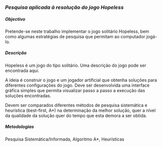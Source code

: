 ### **_Pesquisa aplicada à resolução do jogo Hopeless_**

##### **Objectivo**

Pretende-se neste trabalho implementar o jogo solitário Hopeless, bem como algumas estratégias de pesquisa que permitam ao computador jogá-lo.

 

##### **Descrição**

Hopeless é um jogo do tipo solitário. Uma descrição do jogo pode ser encontrada aqui.

A ideia é construir o jogo e um jogador artificial que obtenha soluções para diferentes configurações do jogo. Deve ser desenvolvida uma interface gráfica simples que permita visualizar passo a passo a execução das soluções encontradas.

Devem ser comparados diferentes métodos de pesquisa sistemática e heurística (best-first, A*) na determinação da melhor solução, quer a nível da qualidade da solução quer do tempo que esta demora a ser obtida.

 

##### **Metodologias**

Pesquisa Sistemática/Informada, Algoritmo A*, Heurísticas

